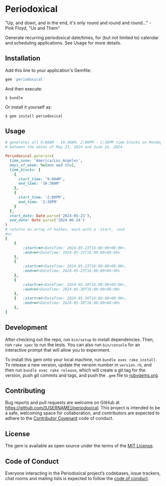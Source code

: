 # Periodoxical

"Up, and down, and in the end, it's only round and round and round..." - Pink Floyd, "Us and Them"

Generate recurring periodoxical date/times, for (but not limited to) calendar and scheduling applications. See Usage for more details.

## Installation

Add this line to your application's Gemfile:

```ruby
gem 'periodoxical'
```

And then execute:

    $ bundle

Or install it yourself as:

    $ gem install periodoxical

## Usage

```rb
# generates all 9:00AM - 10:30AM, 2:00PM - 2:30PM time blocks on Mondays, Wednesdays, and Thursdays
# between the dates of May 23, 2024 and June 24, 2024

Periodoxical.generate(
  time_zone: 'America/Los_Angeles',
  days_of_week: %w[mon wed thu],
  time_blocks: [
    {
      start_time: '9:00AM',
      end_time: '10:30AM'
    },
    {
      start_time: '2:00PM',
      end_time: '2:30PM'
    }
  ],
  start_date: Date.parse('2024-05-23'),
  end_date: Date.parse('2024-06-24')
)
# returns an array of hashes, each with a :start, :end
#=> 
[
    {
        :start=>#<DateTime: 2024-05-23T16:00:00+00:00>,
        :end=>#<DateTime: 2024-05-23T16:00:00+00:00>
    },
    {
        :start=>#<DateTime: 2024-05-23T16:00:00+00:00>,
        :end=>#<DateTime: 2024-05-23T16:00:00+00:00>
    },
    {
        :start=>#<DateTime: 2024-05-30T16:00:00+00:00>,
        :end=>#<DateTime: 2024-05-30T16:00:00+00:00>
    },
    {   :start=>#<DateTime: 2024-05-30T16:00:00+00:00>,
        :end=>#<DateTime: 2024-05-30T16:00:00+00:00>
    },
]
```

## Development

After checking out the repo, run `bin/setup` to install dependencies. Then, run `rake spec` to run the tests. You can also run `bin/console` for an interactive prompt that will allow you to experiment.

To install this gem onto your local machine, run `bundle exec rake install`. To release a new version, update the version number in `version.rb`, and then run `bundle exec rake release`, which will create a git tag for the version, push git commits and tags, and push the `.gem` file to [rubygems.org](https://rubygems.org).

## Contributing

Bug reports and pull requests are welcome on GitHub at https://github.com/[USERNAME]/periodoxical. This project is intended to be a safe, welcoming space for collaboration, and contributors are expected to adhere to the [Contributor Covenant](http://contributor-covenant.org) code of conduct.

## License

The gem is available as open source under the terms of the [MIT License](https://opensource.org/licenses/MIT).

## Code of Conduct

Everyone interacting in the Periodoxical project’s codebases, issue trackers, chat rooms and mailing lists is expected to follow the [code of conduct](https://github.com/[USERNAME]/periodoxical/blob/master/CODE_OF_CONDUCT.md).
